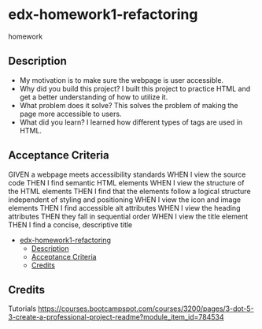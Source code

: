 # edx-homework1-refactoring
homework

## Description

- My motivation is to make sure the webpage is user accessible.
- Why did you build this project? I built this project to practice HTML and get a better understanding of how to utilize it.
- What problem does it solve? This solves the problem of making the page more accessible to users.
- What did you learn? I learned how different types of tags are used in HTML.

## Acceptance Criteria
GIVEN a webpage meets accessibility standards
WHEN I view the source code
THEN I find semantic HTML elements
WHEN I view the structure of the HTML elements
THEN I find that the elements follow a logical structure independent of styling and positioning
WHEN I view the icon and image elements
THEN I find accessible alt attributes
WHEN I view the heading attributes
THEN they fall in sequential order
WHEN I view the title element
THEN I find a concise, descriptive title

- [edx-homework1-refactoring](#edx-homework1-refactoring)
  - [Description](#description)
  - [Acceptance Criteria](#acceptance-criteria)
  - [Credits](#credits)

## Credits

Tutorials
https://courses.bootcampspot.com/courses/3200/pages/3-dot-5-3-create-a-professional-project-readme?module_item_id=784534

